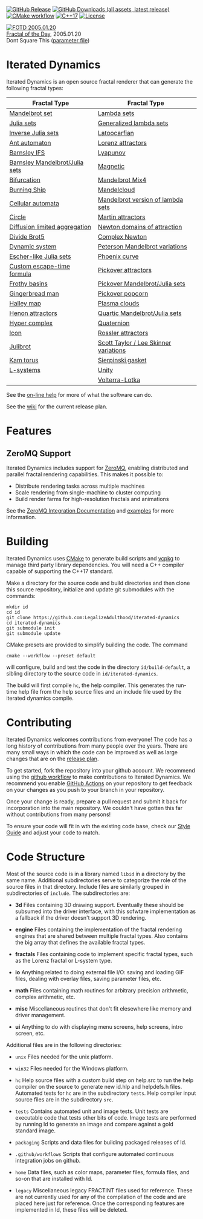 <!--
SPDX-License-Identifier: GPL-3.0-only
-->
[![GitHub Release](https://img.shields.io/github/v/release/LegalizeAdulthood/iterated-dynamics?label=Latest+Release)](https://github.com/LegalizeAdulthood/iterated-dynamics/releases)
[![GitHub Downloads (all assets, latest release)](https://img.shields.io/github/downloads/LegalizeAdulthood/iterated-dynamics/latest/total?label=Downloads&color=blue)](https://github.com/LegalizeAdulthood/iterated-dynamics/releases)
[![CMake workflow](https://github.com/LegalizeAdulthood/iterated-dynamics/actions/workflows/cmake.yml/badge.svg)](https://github.com/LegalizeAdulthood/iterated-dynamics/actions/workflows/cmake.yml)
[![C++17](https://img.shields.io/badge/C%2B%2B-17-blue.svg)](https://en.wikipedia.org/wiki/C%2B%2B17)
[![License](https://img.shields.io/github/license/LegalizeAdulthood/iterated-dynamics?label=License)](https://github.com/LegalizeAdulthood/iterated-dynamics/blob/master/LICENSE.txt)

<!-- begin FOTD -->
<!-- https://user.xmission.com/~legalize/fractals/fotd/random.php?id=2133 -->
[![FOTD 2005.01.20](https://user.xmission.com/~legalize/fractals/fotd/2005/01/2005.01.20-Dont_Square_This.thumb.jpg)](https://user.xmission.com/~legalize/fractals/fotd/2005/01/2005.01.20-Dont_Square_This.jpg)<br/>
[Fractal of the Day](https://user.xmission.com/~legalize/fractals/fotd/index.html), 2005.01.20<br/>
Dont Square This ([parameter file](https://user.xmission.com/~legalize/fractals/fotd/2005/01/2005.01.20-Dont_Square_This.par))<br/>
<!-- end FOTD -->

# Iterated Dynamics

Iterated Dynamics is an open source fractal renderer that can generate
the following fractal types:

| Fractal Type | Fractal Type |
| ---- | ---- |
| [Mandelbrot set](https://legalizeadulthood.github.io/iterated-dynamics/#_the_mandelbrot_set) | [Lambda sets](https://legalizeadulthood.github.io/iterated-dynamics/#_lambda_sets) |
| [Julia sets](https://legalizeadulthood.github.io/iterated-dynamics/#_julia_sets) | [Generalized lambda sets](https://legalizeadulthood.github.io/iterated-dynamics/#_lambdafn) |
| [Inverse Julia sets](https://legalizeadulthood.github.io/iterated-dynamics/#_inverse_julias) | [Latoocarfian](https://legalizeadulthood.github.io/iterated-dynamics/#_latoocarfian) |
| [Ant automaton](https://legalizeadulthood.github.io/iterated-dynamics/#_ant_automaton) | [Lorenz attractors](https://legalizeadulthood.github.io/iterated-dynamics/#_lorenz_attractors) |
| [Barnsley IFS](https://legalizeadulthood.github.io/iterated-dynamics/#_barnsley_ifs_fractals) | [Lyapunov](https://legalizeadulthood.github.io/iterated-dynamics/#_lyapunov_fractals) |
| [Barnsley Mandelbrot/Julia sets](https://legalizeadulthood.github.io/iterated-dynamics/#_barnsley_mandelbrotjulia_sets) | [Magnetic](https://legalizeadulthood.github.io/iterated-dynamics/#_magnetic_fractals) |
| [Bifurcation](https://legalizeadulthood.github.io/iterated-dynamics/#_bifurcation) | [Mandelbrot Mix4](https://legalizeadulthood.github.io/iterated-dynamics/#_mandelbrot_mix_4) |
| [Burning Ship](https://legalizeadulthood.github.io/iterated-dynamics/#_burning_ship) | [Mandelcloud](https://legalizeadulthood.github.io/iterated-dynamics/#_mandelcloud) |
| [Cellular automata](https://legalizeadulthood.github.io/iterated-dynamics/#_cellular_automata) | [Mandelbrot version of lambda sets](https://legalizeadulthood.github.io/iterated-dynamics/#_mandellambda_sets) |
| [Circle](https://legalizeadulthood.github.io/iterated-dynamics/#_circle) | [Martin attractors](https://legalizeadulthood.github.io/iterated-dynamics/#_martin_attractors) |
| [Diffusion limited aggregation](https://legalizeadulthood.github.io/iterated-dynamics/#_diffusion_limited_aggregation) | [Newton domains of attraction](https://legalizeadulthood.github.io/iterated-dynamics/#_newton_domains_of_attraction) |
| [Divide Brot5](https://legalizeadulthood.github.io/iterated-dynamics/#_dividebrot5) | [Complex Newton](https://legalizeadulthood.github.io/iterated-dynamics/#_complex_newton) |
| [Dynamic system](https://legalizeadulthood.github.io/iterated-dynamics/#_dynamic_system) | [Peterson Mandelbrot variations](https://legalizeadulthood.github.io/iterated-dynamics/#_peterson_variations) |
| [Escher-like Julia sets](https://legalizeadulthood.github.io/iterated-dynamics/#_escher_like_julia_sets) | [Phoenix curve](https://legalizeadulthood.github.io/iterated-dynamics/#_phoenix) |
| [Custom escape-time formula](https://legalizeadulthood.github.io/iterated-dynamics/#_formula) | [Pickover attractors](https://legalizeadulthood.github.io/iterated-dynamics/#_pickover_attractors) |
| [Frothy basins](https://legalizeadulthood.github.io/iterated-dynamics/#_frothy_basins) | [Pickover Mandelbrot/Julia sets](https://legalizeadulthood.github.io/iterated-dynamics/#_pickover_mandelbrotjulia_types) |
| [Gingerbread man](https://legalizeadulthood.github.io/iterated-dynamics/#_gingerbreadman) | [Pickover popcorn](https://legalizeadulthood.github.io/iterated-dynamics/#_pickover_popcorn) |
| [Halley map](https://legalizeadulthood.github.io/iterated-dynamics/#_halley) | [Plasma clouds](https://legalizeadulthood.github.io/iterated-dynamics/#_plasma_clouds) |
| [Henon attractors](https://legalizeadulthood.github.io/iterated-dynamics/#_henon_attractors) | [Quartic Mandelbrot/Julia sets](https://legalizeadulthood.github.io/iterated-dynamics/#_quartic_mandelbrotjulia) |
| [Hyper complex](https://legalizeadulthood.github.io/iterated-dynamics/#_hypercomplex) | [Quaternion](https://legalizeadulthood.github.io/iterated-dynamics/#_quaternion) |
| [Icon](https://legalizeadulthood.github.io/iterated-dynamics/#_icon) | [Rossler attractors](https://legalizeadulthood.github.io/iterated-dynamics/#_rossler_attractors) |
| [Julibrot](https://legalizeadulthood.github.io/iterated-dynamics/#_julibrots) | [Scott Taylor / Lee Skinner variations](https://legalizeadulthood.github.io/iterated-dynamics/#_scott_taylor_lee_skinner_variations) |
| [Kam torus](https://legalizeadulthood.github.io/iterated-dynamics/#_kam_torus) | [Sierpinski gasket](https://legalizeadulthood.github.io/iterated-dynamics/#_sierpinski_gasket) |
| [L-systems](https://legalizeadulthood.github.io/iterated-dynamics/#_l_systems) | [Unity](https://legalizeadulthood.github.io/iterated-dynamics/#_unity) |
| | [Volterra-Lotka](https://legalizeadulthood.github.io/iterated-dynamics/#_volterra_lotka_fractals) |

See the [on-line help](http://legalizeadulthood.github.io/iterated-dynamics/)
for more of what the software can do.

See the [wiki](https://github.com/LegalizeAdulthood/iterated-dynamics/wiki)
for the current release plan.

# Features

## ZeroMQ Support

Iterated Dynamics includes support for [ZeroMQ](https://zeromq.org/), enabling distributed and parallel fractal rendering capabilities. This makes it possible to:

- Distribute rendering tasks across multiple machines
- Scale rendering from single-machine to cluster computing
- Build render farms for high-resolution fractals and animations

See the [ZeroMQ Integration Documentation](home/doc/zeromq-integration.md) and [examples](examples/zeromq/) for more information.

# Building

Iterated Dynamics uses [CMake](http://www.cmake.org) to generate build scripts
and [vcpkg](http://vcpkg.io) to manage third party library dependencies.
You will need a C++ compiler capable of supporting the C++17 standard.

Make a directory for the source code and build directories and then clone this
source repository, initialize and update git submodules with the commands:

```
mkdir id
cd id
git clone https://github.com:LegalizeAdulthood/iterated-dynamics
cd iterated-dynamics
git submodule init
git submodule update
```

CMake presets are provided to simplify building the code.  The command

```
cmake --workflow --preset default
```

will configure, build and test the code in the directory `id/build-default`,
a sibling directory to the source code in `id/iterated-dynamics`.

The build will first compile `hc`, the help compiler.  This generates
the run-time help file from the help source files and an include file
used by the iterated dynamics compile.

# Contributing

Iterated Dynamics welcomes contributions from everyone!  The code has a
long history of contributions from many people over the years.  There are
many small ways in which the code can be improved as well as large changes
that are on the [release plan](https://github.com/LegalizeAdulthood/iterated-dynamics/wiki).

To get started, fork the repository into your github account.  We recommend
using the [github workflow](https://guides.github.com/introduction/flow/index.html)
to make contributions to Iterated Dynamics.  We recommend you enable
[GitHub Actions](https://docs.github.com/en/actions) on your repository to get feedback
on your changes as you push to your branch in your repository.

Once your change is ready, prepare a pull request and submit it back for
incorporation into the main repository.  We couldn't have gotten this far
without contributions from many persons!

To ensure your code will fit in wth the existing code base, check our
[Style Guide](Style.md) and adjust your code to match.

# Code Structure

Most of the source code is in a library named `libid` in a directory by the same
name.  Additional subdirectories serve to categorize the role of the source files in
that directory.  Include files are similarly grouped in subdirectories of 
`include`.  The subdirectories are:

- **3d**
      Files containing 3D drawing support.  Eventually these should be
      subsumed into the driver interface, with this sofwtare implementation
      as a fallback if the driver doesn't support 3D rendering.

- **engine**
      Files containing the implementation of the fractal rendering engines
      that are shared between multiple fractal types.  Also contains the
      big array that defines the available fractal types.

- **fractals**
      Files containing code to implement specific fractal types,
      such as the Lorenz fractal or L-system type.

- **io**
      Anything related to doing external file I/O: saving and loading GIF
      files, dealing with overlay files, saving parameter files, etc.

- **math**
      Files containing math routines for arbitrary precision arithmetic,
      complex arithmetic, etc.

- **misc**
      Miscellaneous routines that don't fit elesewhere like memory and
      driver management.

- **ui**
      Anything to do with displaying menu screens, help screens, intro
      screen, etc.

Additional files are in the following directories:

- `unix`
    Files needed for the unix platform.

- `win32`
    Files needed for the Windows platform.

- `hc`
    Help source files with a custom build step on help.src to run the help
    compiler on the source to generate new id.hlp and helpdefs.h
    files.  Automated tests for `hc` are in the subdirectory `tests`.
    Help compiler input source files are in the subdirectory `src`.

- `tests`
    Contains automated unit and image tests.  Unit tests are executable
    code that tests other bits of code.  Image tests are performed by running
    Id to generate an image and compare against a gold standard image.

- `packaging`
    Scripts and data files for building packaged releases of Id.

- `.github/workflows`
    Scripts that configure automated continuous integration jobs on github.

- `home`
    Data files, such as color maps, parameter files, formula files, and
    so-on that are installed with Id.

- `legacy`
  Miscellaneous legacy FRACTINT files used for reference.  These are not
  currently used for any of the compilation of the code and are placed
  here just for reference.  Once the corresponding features are implemented
  in Id, these files will be deleted.
